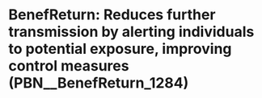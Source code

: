 # BenefReturn: __Reduces further transmission by alerting individuals to potential exposure, improving control measures__ (PBN__BenefReturn_1284)

